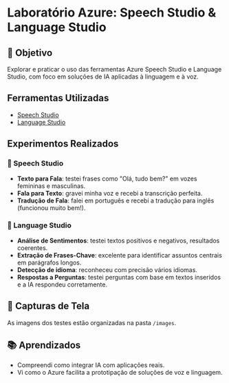 # Laboratório Azure: Speech Studio & Language Studio

## 🎯 Objetivo
Explorar e praticar o uso das ferramentas Azure Speech Studio e Language Studio, com foco em soluções de IA aplicadas à linguagem e à voz.

## Ferramentas Utilizadas
- [Speech Studio](https://speech.microsoft.com/portal)
- [Language Studio](https://language.cognitive.azure.com)

## Experimentos Realizados

### 🎤 Speech Studio
- **Texto para Fala**: testei frases como "Olá, tudo bem?" em vozes femininas e masculinas.
- **Fala para Texto**: gravei minha voz e recebi a transcrição perfeita.
- **Tradução de Fala**: falei em português e recebi a tradução para inglês (funcionou muito bem!).

### 🧠 Language Studio
- **Análise de Sentimentos**: testei textos positivos e negativos, resultados coerentes.
- **Extração de Frases-Chave**: excelente para identificar assuntos centrais em parágrafos longos.
- **Detecção de idioma**: reconheceu com precisão vários idiomas.
- **Respostas a Perguntas**: testei perguntas com base em textos inseridos e a IA respondeu corretamente.

## 📸 Capturas de Tela
As imagens dos testes estão organizadas na pasta `/images`.

## 📚 Aprendizados
- Compreendi como integrar IA com aplicações reais.
- Vi como o Azure facilita a prototipação de soluções de voz e linguagem.


